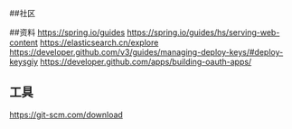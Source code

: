 ##社区

##资料
https://spring.io/guides
https://spring.io/guides/hs/serving-web-content
https://elasticsearch.cn/explore
https://developer.github.com/v3/guides/managing-deploy-keys/#deploy-keysgiy
https://developer.github.com/apps/building-oauth-apps/

## 工具
https://git-scm.com/download